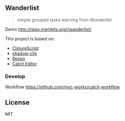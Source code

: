 
Wanderlist
----

> simple grouped tasks learning from Wunderlist

Demo http://repo.memkits.org//wanderlist/

This project is based on:

* [ClojureScript](http://clojurescript.org)
* [shadow-cljs](https://github.com/thheller/shadow-cljs)
* [Respo](https://github.com/Respo/respo)
* [Calcit Editor](https://github.com/Cirru/calcit-editor)

### Develop

Workflow https://github.com/mvc-works/calcit-workflow

## License

MIT
